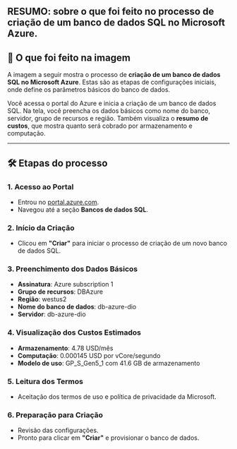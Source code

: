 RESUMO: sobre o que foi feito no processo de criação de um banco de dados SQL no Microsoft Azure.
---

## 🧾 **O que foi feito na imagem**
A imagem a seguir mostra o processo de **criação de um banco de dados SQL no Microsoft Azure**. Estas são as etapas de configurações iniciais, onde define os parâmetros básicos do banco de dados.


Você acessa o portal do Azure e inicia a criação de um banco de dados SQL. Na tela, você preencha os dados básicos como nome do banco, servidor, grupo de recursos e região. Também visualiza o **resumo de custos**, que mostra quanto será cobrado por armazenamento e computação. 

---

## 🛠️ **Etapas do processo**

### 1. **Acesso ao Portal**
- Entrou no [portal.azure.com](https://portal.azure.com).
- Navegou até a seção **Bancos de dados SQL**.

### 2. **Início da Criação**
- Clicou em **"Criar"** para iniciar o processo de criação de um novo banco de dados SQL.

### 3. **Preenchimento dos Dados Básicos**
- **Assinatura**: Azure subscription 1  
- **Grupo de recursos**: DBAzure  
- **Região**: westus2  
- **Nome do banco de dados**: db-azure-dio  
- **Servidor**: db-azure-dio  

### 4. **Visualização dos Custos Estimados**
- **Armazenamento**: 4.78 USD/mês  
- **Computação**: 0.000145 USD por vCore/segundo  
- **Modelo de uso**: GP_S_Gen5_1 com 41.6 GB de armazenamento

### 5. **Leitura dos Termos**
- Aceitação dos termos de uso e política de privacidade da Microsoft.

### 6. **Preparação para Criação**
- Revisão das configurações.
- Pronto para clicar em **"Criar"** e provisionar o banco de dados.

